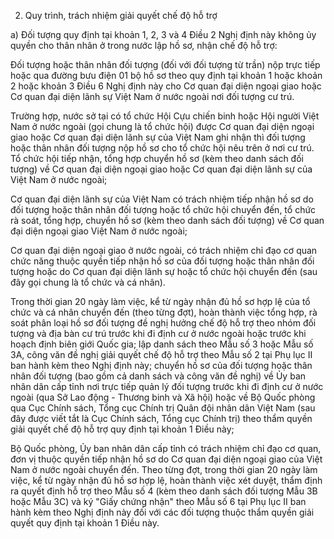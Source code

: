 2. Quy trình, trách nhiệm giải quyết chế độ hỗ trợ

a) Đối tượng quy định tại khoản 1, 2, 3 và 4 Điều 2 Nghị định này không ủy quyền cho thân nhân ở trong nước lập hồ sơ, nhận chế độ hỗ trợ:

Đối tượng hoặc thân nhân đối tượng (đối với đối tượng từ trần) nộp trực tiếp hoặc qua đường bưu điện 01 bộ hồ sơ theo quy định tại khoản 1 hoặc khoản 2 hoặc khoản 3 Điều 6 Nghị định này cho Cơ quan đại diện ngoại giao hoặc Cơ quan đại diện lãnh sự Việt Nam ở nước ngoài nơi đối tượng cư trú.

Trường hợp, nước sở tại có tổ chức Hội Cựu chiến binh hoặc Hội người Việt Nam ở nước ngoài (gọi chung là tổ chức hội) được Cơ quan đại diện ngoại giao hoặc Cơ quan đại diện lãnh sự của Việt Nam ghi nhận thì đối tượng hoặc thân nhân đối tượng nộp hồ sơ cho tổ chức hội nêu trên ở nơi cư trú. Tổ chức hội tiếp nhận, tổng hợp chuyển hồ sơ (kèm theo danh sách đối tượng) về Cơ quan đại diện ngoại giao hoặc Cơ quan đại diện lãnh sự của Việt Nam ở nước ngoài;

Cơ quan đại diện lãnh sự của Việt Nam có trách nhiệm tiếp nhận hồ sơ do đối tượng hoặc thân nhân đối tượng hoặc tổ chức hội chuyển đến, tổ chức rà soát, tổng hợp, chuyển hồ sơ (kèm theo danh sách đối tượng) về Cơ quan đại diện ngoại giao Việt Nam ở nước ngoài;

Cơ quan đại diện ngoại giao ở nước ngoài, có trách nhiệm chỉ đạo cơ quan chức năng thuộc quyền tiếp nhận hồ sơ của đối tượng hoặc thân nhân đối tượng hoặc do Cơ quan đại diện lãnh sự hoặc tổ chức hội chuyển đến (sau đây gọi chung là tổ chức và cá nhân).

Trong thời gian 20 ngày làm việc, kể từ ngày nhận đủ hồ sơ hợp lệ của tổ chức và cá nhân chuyển đến (theo từng đợt), hoàn thành việc tổng hợp, rà soát phân loại hồ sơ đối tượng đề nghị hưởng chế độ hỗ trợ theo nhóm đối tượng và địa bàn cư trú trước khi đi định cư ở nước ngoài hoặc trước khi hoạch định biên giới Quốc gia; lập danh sách theo Mẫu số 3 hoặc Mẫu số 3A, công văn đề nghị giải quyết chế độ hỗ trợ theo Mẫu số 2 tại Phụ lục II ban hành kèm theo Nghị định này; chuyển hồ sơ của đối tượng hoặc thân nhân đối tượng (bao gồm cả danh sách và công văn đề nghị) về Ủy ban nhân dân cấp tỉnh nơi trực tiếp quản lý đối tượng trước khi đi định cư ở nước ngoài (qua Sở Lao động - Thương binh và Xã hội) hoặc về Bộ Quốc phòng qua Cục Chính sách, Tổng cục Chính trị Quân đội nhân dân Việt Nam (sau đây được viết tắt là Cục Chính sách, Tổng cục Chính trị) theo thẩm quyền giải quyết chế độ hỗ trợ quy định tại khoản 1 Điều này;

Bộ Quốc phòng, Ủy ban nhân dân cấp tỉnh có trách nhiệm chỉ đạo cơ quan, đơn vị thuộc quyền tiếp nhận hồ sơ do Cơ quan đại diện ngoại giao của Việt Nam ở nước ngoài chuyển đến. Theo từng đợt, trong thời gian 20 ngày làm việc, kể từ ngày nhận đủ hồ sơ hợp lệ, hoàn thành việc xét duyệt, thẩm định ra quyết định hỗ trợ theo Mẫu số 4 (kèm theo danh sách đối tượng Mẫu 3B hoặc Mẫu 3C) và ký "Giấy chứng nhận" theo Mẫu số 6 tại Phụ lục II ban hành kèm theo Nghị định này đối với các đối tượng thuộc thẩm quyền giải quyết quy định tại khoản 1 Điều này.